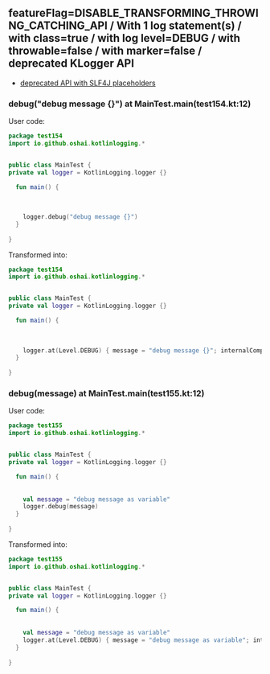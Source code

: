 ## featureFlag=DISABLE_TRANSFORMING_THROWING_CATCHING_API / With 1 log statement(s) / with class=true / with log level=DEBUG / with throwable=false / with marker=false / deprecated KLogger API

* [deprecated API with SLF4J placeholders](deprecated-slf4j-placeholders.md)

###  debug("debug message {}") at MainTest.main(test154.kt:12)

User code:
```kotlin
package test154
import io.github.oshai.kotlinlogging.*


public class MainTest {
private val logger = KotlinLogging.logger {}

  fun main() {
    
    
    
    logger.debug("debug message {}")
  }
  
}


```
  
Transformed into:
```kotlin
package test154
import io.github.oshai.kotlinlogging.*


public class MainTest {
private val logger = KotlinLogging.logger {}

  fun main() {
    
    
    
    logger.at(Level.DEBUG) { message = "debug message {}"; internalCompilerData = KLoggingEventBuilder.InternalCompilerData(messageTemplate = ""debug message {}"", className = "test154.MainTest", methodName = "main", fileName = "test154.kt", lineNumber = 12)
  }
  
}


```

###  debug(message) at MainTest.main(test155.kt:12)

User code:
```kotlin
package test155
import io.github.oshai.kotlinlogging.*


public class MainTest {
private val logger = KotlinLogging.logger {}

  fun main() {
    
    
    val message = "debug message as variable"
    logger.debug(message)
  }
  
}


```
  
Transformed into:
```kotlin
package test155
import io.github.oshai.kotlinlogging.*


public class MainTest {
private val logger = KotlinLogging.logger {}

  fun main() {
    
    
    val message = "debug message as variable"
    logger.at(Level.DEBUG) { message = "debug message as variable"; internalCompilerData = KLoggingEventBuilder.InternalCompilerData(messageTemplate = "message", className = "test155.MainTest", methodName = "main", fileName = "test155.kt", lineNumber = 12)
  }
  
}


```
